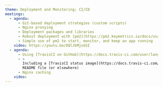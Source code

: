 ```yaml
---
theme: Deployment and Monitoring; CI/CD
meetings:
  - agenda:
      - Git-based deployment strategies (custom scripts)
      - Nginx proxying
      - Deployment packages and libraries
      - Robust deployment with [pm2](https://pm2.keymetrics.io/docs/usage/deployment/)
      - Simple use of pm2 to start, monitor, and keep an app running
    video: https://youtu.be/DQlJkMjsGSI
  - agenda:
      - Using [TravisCI on GitHub](https://docs.travis-ci.com/user/languages/javascript-with-nodejs/)
      - >
        Including a [TravisCI status image](https://docs.travis-ci.com/user/status-images/) in your
        README file (or elsewhere)
      - Nginx caching
    video:
---
```

